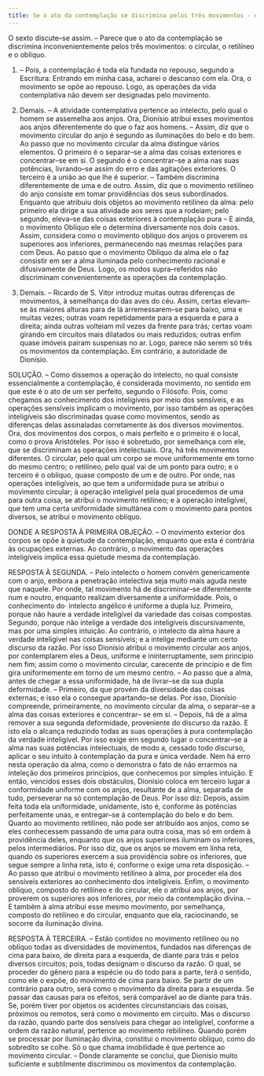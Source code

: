 ```yaml
---
title: Se o ato da contemplação se discrimina pelos três movimentos - o circular, o retilíneo e o oblíquo
---
```


O sexto discute–se assim. – Parece que o ato da contemplação se discrimina inconvenientemente pelos três movimentos: o circular, o retilíneo e o oblíquo.  

1. – Pois, a contemplação é toda ela fundada no repouso, segundo a Escritura: Entrando em minha casa, acharei o descanso com ela. Ora, o movimento se opõe ao repouso. Logo, as operações da vida contemplativa não devem ser designadas pelo movimento.  

2. Demais. – A atividade contemplativa pertence ao intelecto, pelo qual o homem se assemelha aos anjos. Ora, Dionísio atribui esses movimentos aos anjos diferentemente do que o faz aos homens. – Assim, diz que o movimento circular do anjo é segundo as iluminações do belo e do bem. Ao passo que no movimento circular da alma distingue vários elementos. O primeiro é o separar–se a alma das coisas exteriores e concentrar–se em si. O segundo é o concentrar–se a alma nas suas potências, livrando–se assim do erro e das agitações exteriores. O terceiro é a união ao que lhe é superior. – Também discrimina diferentemente de uma e de outro. Assim, diz que o movimento retilíneo do anjo consiste em tomar providências dos seus subordinados. Enquanto que atribuiu dois objetos ao movimento retilíneo da alma: pelo primeiro ela dirige a sua atividade aos seres que a rodeiam; pelo segundo, eleva–se das coisas exteriores à contemplação pura – E ainda, o movimento Oblíquo ele o determina diversamente nos dois casos. Assim, considera como o movimento oblíquo dos anjos o proverem os superiores aos inferiores, permanecendo nas mesmas relações para com Deus. Ao passo que o movimento Oblíquo da alma ele o faz consistir em ser a alma iluminada pelo conhecimento racional e difusivamente de Deus. Logo, os modos supra–referidos não discriminam convenientemente as operações da contemplação.  

3. Demais. – Ricardo de S. Vitor introduz muitas outras diferenças de movimentos, à semelhança do das aves do céu. Assim, certas elevam–se às maiores alturas para de lá arremessarem–se para baixo, uma e muitas vezes; outras voam repetidamente para a esquerda e para a direita; ainda outras volteiam mil vezes da frente para trás; certas voam girando em circuitos mais dilatados ou mais reduzidos; outras enfim quase imóveis pairam suspensas no ar. Logo, parece não serem só três os movimentos da contemplação.  Em contrário, a autoridade de Dionísio. 

SOLUÇÃO. – Como dissemos a operação do intelecto, no qual consiste essencialmente a contemplação, é considerada movimento, no sentido em que este é o ato de um ser perfeito, segundo o Filósofo. Pois, como chegamos ao conhecimento dos inteligíveis por meio dos sensíveis, e as operações sensíveis implicam o movimento, por isso também as operações inteligíveis são discriminadas quase como movimentos, sendo as diferenças delas assinaladas corretamente às dos diversos movimentos. Ora, dos movimentos dos corpos, o mais perfeito e o primeiro é o local, como o prova Aristóteles. Por isso é sobretudo, por semelhança com ele, que se discriminam as operações intelectuais. Ora, há três movimentos diferentes. O circular, pelo qual um corpo se move uniformemente em torno do mesmo centro; o retilíneo, pelo qual vai de um ponto para outro; e o terceiro é o oblíquo, quase composto de um e de outro. Por onde, nas operações inteligíveis, ao que tem a uniformidade pura se atribui o movimento circular; à operação inteligível pela qual procedemos de uma para outra coisa, se atribui o movimento retilíneo; e à operação inteligível, que tem uma certa uniformidade simultânea com o movimento para pontos diversos, se atribui o movimento oblíquo.  

DONDE A RESPOSTA À PRIMEIRA OBJEÇÃO. – O movimento exterior dos corpos se opõe à quietude da contemplação, enquanto que esta é contrária às ocupações externas. Ao contrário, o movimento das operações inteligíveis implica essa quietude mesma da contemplação.  

RESPOSTA À SEGUNDA. – Pelo intelecto o homem convém genericamente com o anjo, embora a penetração intelectiva seja muito mais aguda neste que naquele. Por onde, tal movimento há de discriminar–se diferentemente num e noutro, enquanto realizam diversamente a uniformidade. Pois, o conhecimento do· intelecto angélico é uniforme a dupla luz. Primeiro, porque não haure a verdade inteligível da variedade das coisas compostas. Segundo, porque não intelige a verdade dos inteligíveis discursivamente, mas por uma simples intuição. Ao contrário, o intelecto da alma haure a verdade inteligível nas coisas sensíveis; e a intelige mediante um certo discurso da razão.  Por isso Dionísio atribui o movimento circular aos anjos, por contemplarem eles a Deus, uniforme e ininterruptamente, sem princípio nem fim; assim como o movimento circular, carecente de princípio e de fim gira uniformemente em torno de um mesmo centro. – Ao passo que a alma, antes de chegar a essa uniformidade, há de livrar–se da sua dupla deformidade. – Primeiro, da que provém da diversidade das coisas externas; e isso ela o consegue apartando–se delas. Por isso, Dionísio compreende, primeiramente, no movimento circular da alma, o separar–se a alma das coisas exteriores e concentrar– se em si. – Depois, há de a alma remover a sua segunda deformidade, proveniente do discurso da razão. E isto ela o alcança reduzindo todas as suas operações à pura contemplação da verdade inteligível. Por isso exige em segundo lugar o concentrar–se a alma nas suas potências intelectuais, de modo a, cessado todo discurso, aplicar o seu intuito à contemplação da pura e única verdade. Nem há erro nesta operação da alma, como o demonstra o fato de não errarmos na inteleção dos primeiros princípios, que conhecemos por simples intuição. E então, vencidos esses dois obstáculos, Dionísio coloca em terceiro lugar a conformidade uniforme com os anjos, resultante de a alma, separada de tudo, perseverar na só contemplação de Deus. Por isso diz: Depois, assim feita toda ela uniformidade, unidamente, isto é, conforme às potências perfeitamente unas, e entregar–se à contemplação do belo e do bem.  Quanto ao movimento retilíneo, não pode ser atribuído aos anjos, como se eles conhecessem passando de uma para outra coisa, mas só em ordem à providência deles, enquanto que os anjos superiores iluminam os inferiores, pelos intermediários. Por isso diz, que os anjos se movem em linha reta, quando os superiores exercem a sua providência sobre os inferiores, que segue sempre a linha reta, isto é, conforme o exige uma reta disposição. – Ao passo que atribui o movimento retilíneo à alma, por proceder ela dos sensíveis exteriores ao conhecimento dos inteligíveis. Enfim, o movimento oblíquo, composto do retilíneo e do circular, ele o atribui aos anjos, por proverem os superiores aos inferiores, por meio da contemplação divina. – E também à alma atribui esse mesmo movimento, por semelhança, composto do retilíneo e do circular, enquanto que ela, raciocinando, se socorre da iluminação divina.  

RESPOSTA À TERCEIRA. – Estão contidos no movimento retilíneo ou no oblíquo todas as diversidades de movimentos, fundados nas diferenças de cima para baixo, de direita para a esquerda, de diante para trás e pelos diversos circuitos; pois, todas designam o discurso da razão. O qual, se proceder do gênero para a espécie ou do todo para a parte, terá o sentido, como ele o expõe, do movimento de cima para baixo. Se partir de um contrário para outro, será como o movimento da direita para a esquerda. Se passar das causas para os efeitos, será comparável ao de diante para trás. Se, porém tiver por objetos os acidentes circunstanciais das coisas, próximos ou remotos, será como o movimento em circuito. Mas o discurso da razão, quando parte dos sensíveis para chegar ao inteligível, conforme a ordem da razão natural, pertence ao movimento rebilíneo. Quando porém se processar por iluminação divina, constitui o movimento oblíquo, como do sobredito se colhe. Só o que chama imobilidade é que pertence ao movimento circular. – Donde claramente se conclui, que Dionísio muito suficiente e subtilmente discriminou os movimentos da contemplação.